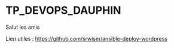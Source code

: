 # TP_DEVOPS_DAUPHIN

Salut les amis

Lien utiles :
https://github.com/srwiser/ansible-deploy-wordpress
